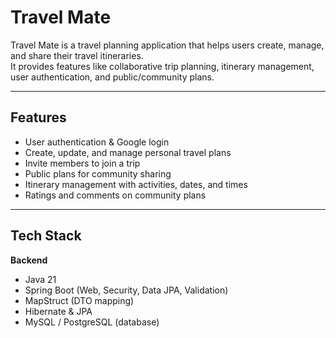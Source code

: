 # Travel Mate

Travel Mate is a travel planning application that helps users create, manage, and share their travel itineraries.  
It provides features like collaborative trip planning, itinerary management, user authentication, and public/community plans.

---

##  Features

- User authentication & Google login  
- Create, update, and manage personal travel plans  
- Invite members to join a trip  
- Public plans for community sharing  
- Itinerary management with activities, dates, and times  
- Ratings and comments on community plans  

---

##  Tech Stack

**Backend**  
- Java 21 
- Spring Boot (Web, Security, Data JPA, Validation)  
- MapStruct (DTO mapping)  
- Hibernate & JPA  
- MySQL / PostgreSQL (database)  



